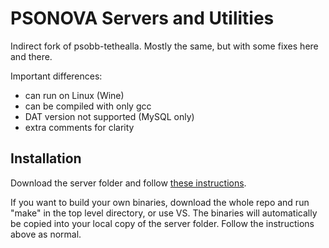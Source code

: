 PSONOVA Servers and Utilities
=============================

Indirect fork of psobb-tethealla.
Mostly the same, but with some fixes here and there.

Important differences:
- can run on Linux (Wine)
- can be compiled with only gcc
- DAT version not supported (MySQL only)
- extra comments for clarity

Installation
------------
Download the server folder and follow [these instructions](https://www.pioneer2.net/community/threads/tethealla-server-setup-instructions.1/).

If you want to build your own binaries, download the whole repo and run "make" in the top level directory, or use VS.
The binaries will automatically be copied into your local copy of the server folder.  Follow the instructions above as normal.
